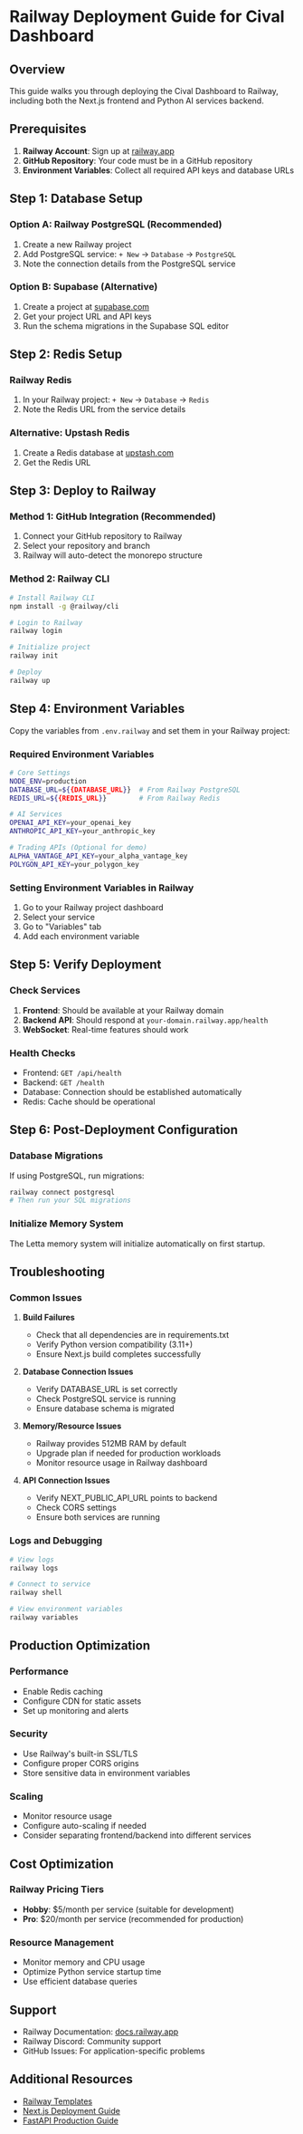 # Railway Deployment Guide for Cival Dashboard

## Overview
This guide walks you through deploying the Cival Dashboard to Railway, including both the Next.js frontend and Python AI services backend.

## Prerequisites

1. **Railway Account**: Sign up at [railway.app](https://railway.app)
2. **GitHub Repository**: Your code must be in a GitHub repository
3. **Environment Variables**: Collect all required API keys and database URLs

## Step 1: Database Setup

### Option A: Railway PostgreSQL (Recommended)
1. Create a new Railway project
2. Add PostgreSQL service: `+ New` → `Database` → `PostgreSQL`
3. Note the connection details from the PostgreSQL service

### Option B: Supabase (Alternative)
1. Create a project at [supabase.com](https://supabase.com)
2. Get your project URL and API keys
3. Run the schema migrations in the Supabase SQL editor

## Step 2: Redis Setup

### Railway Redis
1. In your Railway project: `+ New` → `Database` → `Redis`
2. Note the Redis URL from the service details

### Alternative: Upstash Redis
1. Create a Redis database at [upstash.com](https://upstash.com)
2. Get the Redis URL

## Step 3: Deploy to Railway

### Method 1: GitHub Integration (Recommended)
1. Connect your GitHub repository to Railway
2. Select your repository and branch
3. Railway will auto-detect the monorepo structure

### Method 2: Railway CLI
```bash
# Install Railway CLI
npm install -g @railway/cli

# Login to Railway
railway login

# Initialize project
railway init

# Deploy
railway up
```

## Step 4: Environment Variables

Copy the variables from `.env.railway` and set them in your Railway project:

### Required Environment Variables
```bash
# Core Settings
NODE_ENV=production
DATABASE_URL=${{DATABASE_URL}}  # From Railway PostgreSQL
REDIS_URL=${{REDIS_URL}}        # From Railway Redis

# AI Services
OPENAI_API_KEY=your_openai_key
ANTHROPIC_API_KEY=your_anthropic_key

# Trading APIs (Optional for demo)
ALPHA_VANTAGE_API_KEY=your_alpha_vantage_key
POLYGON_API_KEY=your_polygon_key
```

### Setting Environment Variables in Railway
1. Go to your Railway project dashboard
2. Select your service
3. Go to "Variables" tab
4. Add each environment variable

## Step 5: Verify Deployment

### Check Services
1. **Frontend**: Should be available at your Railway domain
2. **Backend API**: Should respond at `your-domain.railway.app/health`
3. **WebSocket**: Real-time features should work

### Health Checks
- Frontend: `GET /api/health`
- Backend: `GET /health`
- Database: Connection should be established automatically
- Redis: Cache should be operational

## Step 6: Post-Deployment Configuration

### Database Migrations
If using PostgreSQL, run migrations:
```bash
railway connect postgresql
# Then run your SQL migrations
```

### Initialize Memory System
The Letta memory system will initialize automatically on first startup.

## Troubleshooting

### Common Issues

1. **Build Failures**
   - Check that all dependencies are in requirements.txt
   - Verify Python version compatibility (3.11+)
   - Ensure Next.js build completes successfully

2. **Database Connection Issues**
   - Verify DATABASE_URL is set correctly
   - Check PostgreSQL service is running
   - Ensure database schema is migrated

3. **Memory/Resource Issues**
   - Railway provides 512MB RAM by default
   - Upgrade plan if needed for production workloads
   - Monitor resource usage in Railway dashboard

4. **API Connection Issues**
   - Verify NEXT_PUBLIC_API_URL points to backend
   - Check CORS settings
   - Ensure both services are running

### Logs and Debugging
```bash
# View logs
railway logs

# Connect to service
railway shell

# View environment variables
railway variables
```

## Production Optimization

### Performance
- Enable Redis caching
- Configure CDN for static assets
- Set up monitoring and alerts

### Security
- Use Railway's built-in SSL/TLS
- Configure proper CORS origins
- Store sensitive data in environment variables

### Scaling
- Monitor resource usage
- Configure auto-scaling if needed
- Consider separating frontend/backend into different services

## Cost Optimization

### Railway Pricing Tiers
- **Hobby**: $5/month per service (suitable for development)
- **Pro**: $20/month per service (recommended for production)

### Resource Management
- Monitor memory and CPU usage
- Optimize Python service startup time
- Use efficient database queries

## Support

- Railway Documentation: [docs.railway.app](https://docs.railway.app)
- Railway Discord: Community support
- GitHub Issues: For application-specific problems

## Additional Resources

- [Railway Templates](https://railway.app/templates)
- [Next.js Deployment Guide](https://nextjs.org/docs/deployment)
- [FastAPI Production Guide](https://fastapi.tiangolo.com/deployment/)